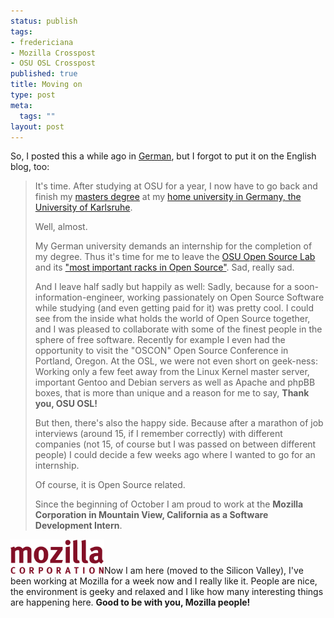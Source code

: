 ```yaml
--- 
status: publish
tags: 
- fredericiana
- Mozilla Crosspost
- OSU OSL Crosspost
published: true
title: Moving on
type: post
meta: 
  tags: ""
layout: post
---
```

So, I posted this a while ago in <a href="http://fredericiana.de/archives/2006/08/30/moving-on/">German</a>, but I forgot to put it on the English blog, too:

<blockquote>
It's time. After studying at OSU for a year, I now have to go back and finish my <a href="http://www.informationswirtschaft.de/en/ueb/teaser1">masters degree</a> at my <a href="http://www.uni-karlsruhe.de/index_en.php">home university in Germany, the University of Karlsruhe</a>.

Well, almost.

My German university demands an internship for the completion of my degree. Thus it's time for me to leave the <a href="http://osuosl.org">OSU Open Source Lab</a> and its <a href="http://trends.newsforge.com/trends/05/10/07/1833225.shtml">"most important racks in Open Source"</a>. Sad, really sad.

And I leave half sadly but happily as well: Sadly, because for a soon-information-engineer, working passionately on Open Source Software while studying (and even getting paid for it) was pretty cool. I could see from the inside what holds the world of Open Source together, and I was pleased to collaborate with some of the finest people in the sphere of free software. Recently for example I even had the opportunity to visit the "OSCON" Open Source Conference in Portland, Oregon. At the OSL, we were not even short on geek-ness: Working only a few feet away from the Linux Kernel master server, important Gentoo and Debian servers as well as Apache and phpBB boxes, that is more than unique and a reason for me to say, <strong>Thank you, OSU OSL!</strong>

But then, there's also the happy side. Because after a marathon of job interviews (around 15, if I remember correctly) with different companies (not 15, of course but I was passed on between different people) I could decide a few weeks ago where I wanted to go for an internship.

Of course, it is Open Source related.

Since the beginning of October I am proud to work at the <strong>Mozilla Corporation in Mountain View, California as a Software Development Intern</strong>.
</blockquote>

<img id="image108" src="/media/wp/2006/10/mozilla-logo.png" alt="Mozilla Corp. Logo" class="alignright" width="150" style="border:0" />Now I am here (moved to the Silicon Valley), I've been working at Mozilla for a week now and I really like it. People are nice, the environment is geeky and relaxed and I like how many interesting things are happening here. <strong>Good to be with you, Mozilla people!</strong>
